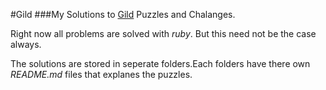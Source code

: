 #Gild
###My Solutions to [Gild](http://www.gild.com) Puzzles and Chalanges.

Right now all problems are solved with *ruby*.
But this need not be the case always.


The solutions are stored in seperate folders.Each folders have there own *README.md* files that explanes the puzzles.

